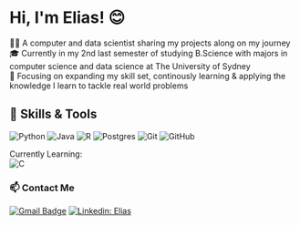 # Hi, I'm Elias! 😊

👨‍💻 A computer and data scientist sharing my projects along on my journey<br/>
🎓 Currently in my 2nd last semester of studying B.Science with majors in computer science and data science at The University of Sydney<br/>
🔭 Focusing on expanding my skill set, continously learning & applying the knowledge I learn to tackle real world problems

## 🌱 Skills & Tools
![Python](https://img.shields.io/badge/python-3670A0?style=for-the-badge&logo=python&logoColor=ffdd54) ![Java](https://img.shields.io/badge/java-%23ED8B00.svg?style=for-the-badge&logo=openjdk&logoColor=white) ![R](https://img.shields.io/badge/r-%23276DC3.svg?style=for-the-badge&logo=r&logoColor=white) ![Postgres](https://img.shields.io/badge/postgres-%23316192.svg?style=for-the-badge&logo=postgresql&logoColor=white) ![Git](https://img.shields.io/badge/git-%23F05033.svg?style=for-the-badge&logo=git&logoColor=white) ![GitHub](https://img.shields.io/badge/github-%23121011.svg?style=for-the-badge&logo=github&logoColor=white)

Currently Learning:</br> ![C](https://img.shields.io/badge/c-%2300599C.svg?style=for-the-badge&logo=c&logoColor=white)

### 📫 Contact Me
[![Gmail Badge](https://img.shields.io/badge/-Mail-d14836?style=flat-square&logo=Gmail&logoColor=white&link=mail@elias.noorzad33@gmail.com)](mailto:mail@elias.noorzad33@gmail.com) [![Linkedin: Elias](https://img.shields.io/badge/-LinkedIn-blue?style=flat-square&logo=Linkedin&logoColor=white&link=https://au.linkedin.com/in/elias-noorzad-9a3b66222)](https://au.linkedin.com/in/elias-noorzad-9a3b66222)
